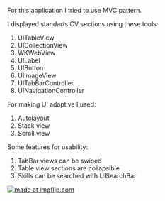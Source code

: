 For this application I tried to use MVC pattern. 

I displayed standarts CV sections using these tools:
1. UITableView
2. UICollectionView
3. WKWebView
4. UILabel
5. UIButton
6. UIImageView
6. UITabBarController
7. UINavigationController

For making UI adaptive I used:
1. Autolayout
2. Stack view
3. Scroll view

Some features for usability:
1. TabBar views can be swiped
2. Table view sections are collapsible
3. Skills can be searched with UISearchBar

<a href="https://imgflip.com/gif/309p02"><img src="https://i.imgflip.com/309p02.gif" title="made at imgflip.com"/></a>
